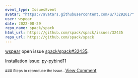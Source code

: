 ```yaml
---
event_type: IssuesEvent
avatar: "https://avatars.githubusercontent.com/u/7329201?"
user: wspear
date: 2022-08-29
repo_name: spack/spack
html_url: https://github.com/spack/spack/issues/32435
repo_url: https://github.com/spack/spack
---
```


<a href='https://github.com/wspear' target='_blank'>wspear</a> open issue <a href='https://github.com/spack/spack/issues/32435' target='_blank'>spack/spack#32435</a>.

<p>Installation issue: py-pybind11</p><small>### Steps to reproduce the issue...</small><a href='https://github.com/spack/spack/issues/32435' target='_blank'>View Comment</a>